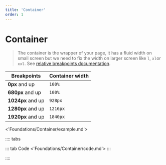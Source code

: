 ```yaml
---
title: 'Container'
order: 1
---
```


# Container

> The container is the wrapper of your page, it has a fluid width on small screen but we need to fix the width on larger screen like `l`, `xl`or `xxl`. See [relative breakpoints documentation](../Breakpoints/).


| Breakpoints       | Container width |
| ----------------- | --------------- |
| **0px** and up    | `100%`          |
| **680px** and up  | `100%`          |
| **1024px** and up | `928px`         |
| **1280px** and up | `1216px`        |
| **1920px** and up | `1840px`        |

<'Foundations/Container/example.md'>

:::: tabs

::: tab Code
<'Foundations/Container/code.md'>
:::

::::